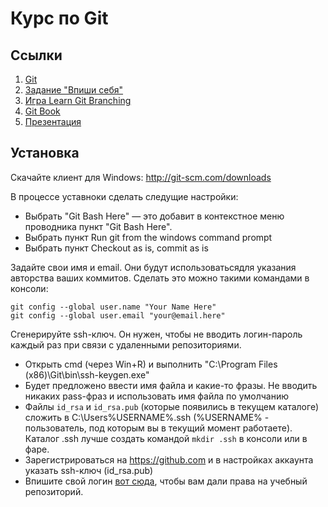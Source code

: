 Курс по Git
====


Ссылки
---

1. [Git](http://git-scm.com/)
1. [Задание "Впиши себя"](https://github.com/trurl123/test)
1. [Игра Learn Git Branching](http://pcottle.github.io/learnGitBranching/)
1. [Git Book](http://git-scm.com/book)
1. [Презентация](http://www.slideshare.net/AndreyLapin/git-intro-28524469)

Установка
---

Скачайте клиент для Windows: http://git-scm.com/downloads

В процессе уставноки сделать следущие настройки:
  * Выбрать "Git Bash Here" — это добавит в контекстное меню проводника пункт "Git Bash Here".
  * Выбрать пункт Run git from the windows command prompt
  * Выбрать пункт Checkout as is, commit as is

Задайте свои имя и email. Они будут использоватьсядля указания авторства ваших коммитов.
Сделать это можно такими командами в консоли:
```
git config --global user.name "Your Name Here"
git config --global user.email "your@email.here"
```

Сгенерируйте ssh-ключ. Он нужен, чтобы не вводить логин-пароль каждый раз при связи с удаленными репозиториями.
  * Открыть cmd (через Win+R) и выполнить "C:\Program Files (x86)\Git\bin\ssh-keygen.exe"
  * Будет предложено ввести имя файла и какие-то фразы. 
        Не вводить никаких pass-фраз и использовать имя файла по умолчанию
  * Файлы `id_rsa` и `id_rsa.pub` (которые появились в текущем каталоге) сложить в C:\Users\%USERNAME%\.ssh 
(%USERNAME% - пользователь, под которым вы в текущий момент работаете). 
Каталог .ssh лучше создать командой `mkdir .ssh` в консоли или в фаре.
  * Зарегистрироваться на https://github.com и в настройках аккаунта указать ssh-ключ (id_rsa.pub)
  * Впишите свой логин [вот сюда](https://docs.google.com/document/d/1fVPBoMI2lxMVjE3NfOyoFSTqj5nZcBDypsd6SNTn3VU/edit), 
чтобы вам дали права на учебный репозиторий.


